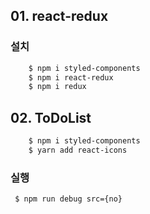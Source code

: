 ## 01. react-redux

### 설치

```bash
    $ npm i styled-components
    $ npm i react-redux
    $ npm i redux

```

## 02. ToDoList

```bash
    $ npm i styled-components
    $ yarn add react-icons
```

### 실행

```bash
 $ npm run debug src={no}
```
